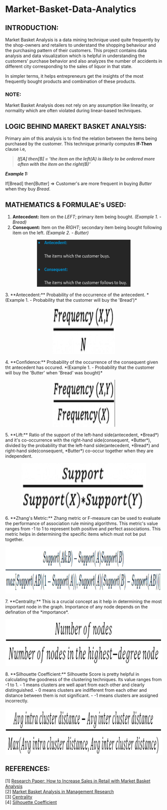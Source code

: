 # Market-Basket-Data-Analytics

## INTRODUCTION:
Market Basket Analysis is a data mining technique used quite frequently by the shop-owners and retailers to understand the shopping behaviour and the purchasing pattern of their customers. This project contains data analysis and data visualization which is helpful in understanding the customers' purchase behavior and also analyzes the number of accidents in different city corresponding to the sales of liquor in that state.

In simpler terms, it helps entrepreneurs get the insights of the most frequently bought products and combination of these products.

### NOTE:
Market Basket Analysis does not rely on any assumption like linearity, or normality which are often violated during linear-based techniques.

## LOGIC BEHIND MAREKT BASKET ANALYSIS:
Primary aim of this analysis is to find the relation between the items being purchased by the customer. This technique primarily computes **If-Then** clause i.e,

> ***If[A] then[B] = 'the item on the left(A) is likely to be ordered more often with the item on the right(B)'***

***Example 1:***

If[Bread] then[Butter] => Customer's are more frequent in buying *Butter* when they buy *Bread*.

## MATHEMATICS & FORMULAE's USED:
1. **Antecedent:** Item on the *LEFT*; primary item being bought. *(Example 1. - Bread)*
2. **Consequent:** Item on the *RIGHT*; secondary item being bought following item on the left. *(Example 2. - Butter)*
<p align = 'center'>
  <img src = "./Formula's/Antecedant & Consequent.png" alt = 'Apoorv Pathak' width = '300' height = '150'>
</p>  
3. **Antecedent:** Probability of the occurrence of the antecedent. *(Example 1. -  Probability that the customer will buy the 'Bread')*
<p align = 'center'>
  <img src = "./Formula's/Support.png" alt = 'Apoorv Pathak' width = '200' height = '150'>
</p>  
4. **Confidence:** Probability of the occurrence of the consequent given tht antecedent has occured. *(Example 1. -  Probability that the customer will buy the 'Butter' when 'Bread' was bought)*
<p align = 'center'>
  <img src = "./Formula's/Confidence.png" alt = 'Apoorv Pathak' width = '200' height = '150'>
</p>  
5. **Lift:** Ratio of the support of the left-hand side(antecedent, *Bread*) and it's co-occurrence with the right-hand side(consequent, *Butter*), divided by the probability that the left-hand side(antecedent, *Bread*) and right-hand side(consequent, *Butter*) co-occur together when they are independent.
<p align = 'center'>
  <img src = "./Formula's/Lift.png" alt = 'Apoorv Pathak' width = '400' height = '150'>
</p>  
6. **Zhang's Metric:** Zhang metric or F-measure can be used to evaluate the performance of association rule mining algorithms. This metric's value ranges from -1 to 1 to represent both positive and perfect associations. This metric helps in determining the specific items which must not be put together.
<p align = 'center'>
  <img src = "./Formula's/Zhang Metric.png" alt = 'Apoorv Pathak' width = '700' height = '150'>
</p>  
7. **Centrality:** This is a crucial concept as it help in determining the most important node in the graph. Importance of any node depends on the defination of the *importance*.
<p align = 'center'>
  <img src = "./Formula's/Centrality.png" alt = 'Apoorv Pathak' width = '700' height = '150'>
</p>  
8. **Silhouette Coefficient:** Silhouette Score is pretty helpful in calculating the goodness of the clustering techniques. Its value ranges from -1 to 1.
- 1 means clusters are well apart from each other and clearly distinguished.
- 0 means clusters are indifferent from each other and distance between them is not significant.
- -1 means clusters are assigned incorrectly.
<p align = 'center'>
  <img src = "./Formula's/Silhouette Score.png" alt = 'Apoorv Pathak' width = '700' height = '150'>
</p>

## REFERENCES:
[1] [Research Paper: How to Increase Sales in Retail with Market Basket Analysis](https://www.academia.edu/download/56086206/Article_1.pdf)  
[2] [Market Basket Analysis in Management Research](https://journals.sagepub.com/doi/abs/10.1177/0149206312466147)  
[3] [Centrality](https://towardsdatascience.com/graph-analytics-introduction-and-concepts-of-centrality-8f5543b55de3)  
[4] [Silhouette Coefficient](https://towardsdatascience.com/silhouette-coefficient-validating-clustering-techniques-e976bb81d10c)
